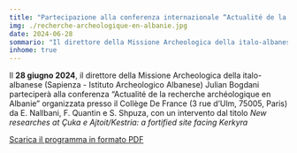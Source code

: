 ```yaml
---
title: "Partecipazione alla conferenza internazionale “Actualité de la recherche archéologique en Albanie”"
img: ./recherche-archeologique-en-albanie.jpg
date: 2024-06-28
sommario: "Il direttore della Missione Archeologica della italo-albanese (Sapienza - Istituto Archeologico Albanese)Julian Bogdani parteciperà alla conferenza “Actualité de la recherche archéologique en Albanie” organizzata da E. Nallbani, F. Quantin e S. Shpuza"
inhome: true
---
```



Il **28 giugno 2024**, il direttore della Missione Archeologica della italo-albanese (Sapienza - Istituto Archeologico Albanese) Julian Bogdani parteciperà alla conferenza “Actualité de la recherche archéologique en Albanie” organizzata presso il Collège De France (3 rue d’Ulm, 75005, Paris) da E. Nallbani, F. Quantin e S. Shpuza, con un intervento dal titolo _New researches at Çuka e Ajtoit/Kestria: a fortified site facing Kerkyra_


[Scarica il programma in formato PDF](./programme-recherche-archeologique-en-albanie.pdf)